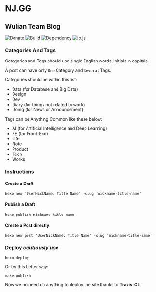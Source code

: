 # NJ.GG

## Wulian Team Blog

[![Donate](https://img.shields.io/gratipay/willin.svg)](https://gratipay.com/willin/)  [![Build](https://travis-ci.org/WulianCC/nj.gg.svg)](https://travis-ci.org/WulianCC/nj.gg)  [![Dependency](https://david-dm.org/wuliancc/nj.gg.svg)](https://david-dm.org/wuliancc/nj.gg)  [![io.js](https://img.shields.io/badge/io.js-%3E=_1.5.1-green.svg)](https://iojs.org)

### Categories And Tags

Categories and Tags should use single English words, initials in capitals.

A post can have only `One` Category and `Several` Tags.

Categories should be within this list:

* Data (for Database and Big Data)
* Design
* Dev
* Diary (for things not related to work)
* Doing (for News or Announcement)

Tags can be Anything Common like these below:

* AI (for Artificial Intelligence and Deep Learning)
* FE (for Front-End)
* Life
* Note
* Product
* Tech
* Works

### Instructions

#### Create a Draft

```
hexo new 'UserNickName: Title Name' -slug 'nickname-title-name'
```

#### Publish a Draft

```
hexo publish nickname-title-name
```

#### Create a Post directly

```
hexo new post 'UserNickName: Title Name' -slug 'nickname-title-name'
```

### Deploy _cautiously use_

```
hexo deploy
```

Or try this better way:

```
make publish
```

Now we no need do anything to deploy the site thanks to **Travis-CI**.


